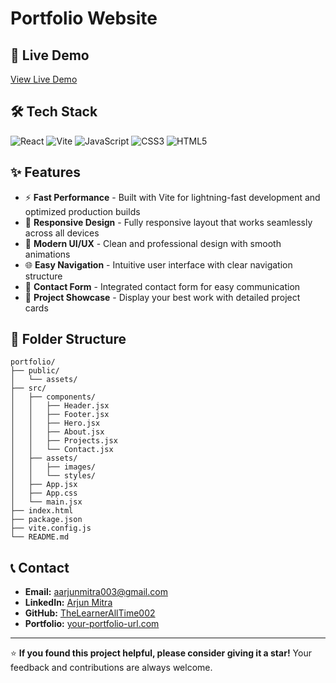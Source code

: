 # Portfolio Website



## 🚀 Live Demo

[View Live Demo](https://your-portfolio-url.com)

## 🛠️ Tech Stack

![React](https://img.shields.io/badge/React-20232A?style=for-the-badge&logo=react&logoColor=61DAFB)
![Vite](https://img.shields.io/badge/Vite-646CFF?style=for-the-badge&logo=vite&logoColor=FFD62E)
![JavaScript](https://img.shields.io/badge/JavaScript-F7DF1E?style=for-the-badge&logo=javascript&logoColor=black)
![CSS3](https://img.shields.io/badge/CSS3-1572B6?style=for-the-badge&logo=css3&logoColor=white)
![HTML5](https://img.shields.io/badge/HTML5-E34F26?style=for-the-badge&logo=html5&logoColor=white)

## ✨ Features

- ⚡ **Fast Performance** - Built with Vite for lightning-fast development and optimized production builds
- 📱 **Responsive Design** - Fully responsive layout that works seamlessly across all devices
- 🎨 **Modern UI/UX** - Clean and professional design with smooth animations
- 🌐 **Easy Navigation** - Intuitive user interface with clear navigation structure
- 📧 **Contact Form** - Integrated contact form for easy communication
- 🎯 **Project Showcase** - Display your best work with detailed project cards


## 📁 Folder Structure

```
portfolio/
├── public/
│   └── assets/
├── src/
│   ├── components/
│   │   ├── Header.jsx
│   │   ├── Footer.jsx
│   │   ├── Hero.jsx
│   │   ├── About.jsx
│   │   ├── Projects.jsx
│   │   └── Contact.jsx
│   ├── assets/
│   │   ├── images/
│   │   └── styles/
│   ├── App.jsx
│   ├── App.css
│   └── main.jsx
├── index.html
├── package.json
├── vite.config.js
└── README.md
```

## 📞 Contact

- **Email:** aarjunmitra003@gmail.com
- **LinkedIn:** [Arjun Mitra](https://www.linkedin.com/in/arjun-mitra-2761a9260/)
- **GitHub:** [TheLearnerAllTime002](https://github.com/TheLearnerAllTime002)
- **Portfolio:** [your-portfolio-url.com](https://your-portfolio-url.com)

---

⭐ **If you found this project helpful, please consider giving it a star!** Your feedback and contributions are always welcome.
